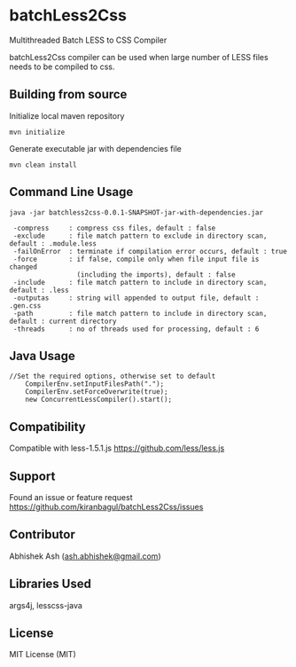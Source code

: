 batchLess2Css
=============

Multithreaded Batch LESS to CSS Compiler

batchLess2Css compiler can be used when large number of LESS files needs to be compiled to css.

Building from source
--------------------
Initialize local maven repository 

	mvn initialize

Generate executable jar with dependencies file

	mvn clean install 

Command Line Usage 
------------------

	java -jar batchless2css-0.0.1-SNAPSHOT-jar-with-dependencies.jar 

	 -compress     : compress css files, default : false
	 -exclude      : file match pattern to exclude in directory scan, default : .module.less
	 -failOnError  : terminate if compilation error occurs, default : true
	 -force        : if false, compile only when file input file is changed
	                 (including the imports), default : false
	 -include      : file match pattern to include in directory scan, default : .less
	 -outputas     : string will appended to output file, default : .gen.css
	 -path         : file match pattern to include in directory scan, default : current directory
	 -threads      : no of threads used for processing, default : 6
 
Java Usage
----------
    //Set the required options, otherwise set to default
		CompilerEnv.setInputFilesPath(".");
		CompilerEnv.setForceOverwrite(true);
		new ConcurrentLessCompiler().start();
 
Compatibility 
-------
Compatible with less-1.5.1.js 
https://github.com/less/less.js

Support
-------
Found an issue or feature request
https://github.com/kiranbagul/batchLess2Css/issues

Contributor
-----------
Abhishek Ash (ash.abhishek@gmail.com)

Libraries Used
--------------
args4j, 
lesscss-java

License
-------
MIT License (MIT)

